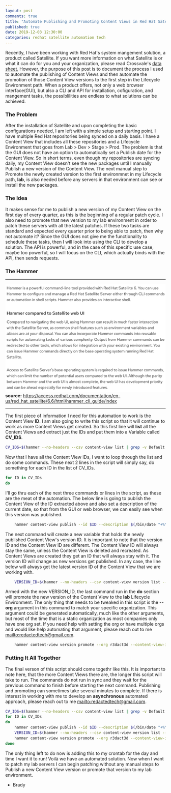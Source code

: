 ```yaml
---
layout: post
comments: true
title: "Automate Publishing and Promoting Content Views in Red Hat Satellite"
published: true
date: 2019-12-03 12:30:00
categories: redhat satellite automation tech 
---
```


Recently, I have been working with Red Hat's system mangement solution, a product called Satellite.  If you want more information on what Satellite is or what it can do for you and your organization, please read Crossvale's [data sheet.](https://crossvale.com/satellite/)  However, the purpose of this post is to document the process I used to automate the publishing of Content Views and then automate the promotion of those Content View versions to the first step in the Lifecycle Environment path. When a product offers, not only a web browser interface(GUI), but also a CLI and API for installation, cofiguration, and mangement tasks, the possiblilities are endless to what solutions can be achieved.

### The Problem

After the installation of Satellite and upon completing the basic configurations needed, I am left with a simple setup and starting point.  I have multiple Red Hat repositories being synced on a daily basis.  I have a Content View that includes all these repositories and a Lifecycle Environment that goes from Lab > Dev > Stage > Prod.  The problem is that the GUI does not have an option to automatically set a Publish date for the Content View.  So in short terms, even though my repositories are syncing daily, my Content View doesn't see the new packages until I manually Publish a new version of the Content View.  The next manual step to Promote the newly created version to the first environmnet in my Lifecycle path, **lab**, is also needed before any servers in that environment can see or install the new packages.

### The Idea

It makes sense for me to publish a new version of my Content View on the first day of every quarter, as this is the beginning of a regular patch cycle.  I also need to promote that new version to my lab environment in order to patch these servers with all the latest patches.  If these two tasks are standard and expected every quarter prior to being able to patch, then why not automate it?  Since the GUI does not give me the functionality to schedule these tasks, then I will look into using the CLI to develop a solution.  The API is powerful, and in the case of this specific use case, maybe too powerful, so I will focus on the CLI, which actually binds with the API, then sends requests.

### The Hammer

---
![The Hammer](/images/hammerInfo.png)
**source:** https://access.redhat.com/documentation/en-us/red_hat_satellite/6.6/html/hammer_cli_guide/index

---

The first piece of information I need for this automation to work is the Content View **ID**.  I am also going to write this script so that it will continue to work as more Content Views get created.  So this first line will __list__ all the Content Views and extract just the IDs and put them into a Variable called **CV_IDS**.
```bash
CV_IDS=$(hammer --no-headers --csv content-view list | grep -v Default | cut -d, -f1)
```

Now that I have all the Content View IDs, I want to loop through the list and do some commands.  These next 2 lines in the script will simply say, do something for each ID in the list of CV_IDs.
```bash
for ID in CV_IDs
do
```

I'll go thru each of the next three commands or lines in the script, as these are the meat of the automation.  The below line is going to publish the Content View of the ID extracted above and also set a description of the current date, so that from the GUI or web browser, we can easily see when this version was published.
```bash
    hammer content-view publish --id $ID --description $(/bin/date "+%Y-%m-%d")
```

The next command will create a new variable that holds the newly published Content View's version ID. It is important to note that the version ID and the Content View ID are different.  The Content View ID will always stay the same, unless the Content View is deleted and recreated.  As Content Views are created they get an ID that will always stay with it.  The version ID will change as new versions get published.  In any case, the line below will always get the latest version ID of the Content View that we are working with.
```bash
    VERSION_ID=$(hammer --no-headers --csv content-view version list --content-view-id $ID | head -1 | cut -d, -f1)
```

Armed with the new VERSION_ID, the last command run in the **do** section will promote the new version of the Content View to the __lab__ Lifecycle Environment.  The only thing that needs to be tweaked in this script is the __--org__ argument in this command to match your specific organization.  This argument could be generated automatically, much like the other arguments, but most of the time that is a static organization as most companies only have one org set.  If you need help with setting the org or have multiple orgs and would like help automating that argument, please reach out to me <mailto:redactedtech@gmail.com>.
```bash
    hammer content-view version promote --org r3dact3d --content-view-id $ID --id $VERSION_ID --to-lifecycle-environment lab
```

### Putting It All Together

The final verson of this script should come togethr like this.  It is important to note here, that the more Content Views there are, the longer this script will take to run.  The commands do not run in sync and they wait for the previous command to finish before starting the next command.  Publishing and promoting can sometimes take several minutes to complete.  If there is interest in working with me to develop an **asynchronous** automated approach, please reach out to me <mailto:redactedtech@gmail.com>.
```bash
CV_IDS=$(hammer --no-headers --csv content-view list | grep -v Default | cut -d, -f1)
for ID in CV_IDs
do
    hammer content-view publish --id $ID --description $(/bin/date "+%Y-%m-%d")
    VERSION_ID=$(hammer --no-headers --csv content-view version list --content-view-id $ID | head -1 | cut -d, -f1)
    hammer content-view version promote --org r3dact3d --content-view-id $ID --id $VERSION_ID --to-lifecycle-environment lab
done
```

The only thing left to do now is adding this to my crontab for the day and time I want it to run!  Voilà we have an automated solution.  Now when I want to patch my lab servers I can begin patching without any manual steps to Publish a new Content View version or promote that version to my lab environment.


- Brady